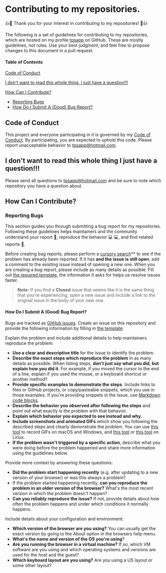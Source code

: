 # Contributing to my repositories.

:+1::tada: Thank you for your interest in contributing to my repositories! :tada::+1:

The following is a set of guidelines for contributing to my repositories, which are hosted on my profile [tpsapp](https://github.com/tpsapp) on GitHub. These are mostly guidelines, not rules. Use your best judgment, and feel free to propose changes to this document in a pull request.

#### Table of Contents

[Code of Conduct](#code-of-conduct)

[I don't want to read this whole thing, I just have a question!!!](#i-dont-want-to-read-this-whole-thing-i-just-have-a-question)

[How Can I Contribute?](#how-can-i-contribute)
  * [Reporting Bugs](#reporting-bugs)
  * [How Do I Submit A (Good) Bug Report?](#how-do-i-submit-a-good-bug-report)
  
## Code of Conduct

This project and everyone participating in it is governed by my [Code of Conduct](CODE_OF_CONDUCT.md). By participating, you are expected to uphold this code. Please report unacceptable behavior to [tpsapp@hotmail.com](mailto:tpsapp@hotmail.com).

## I don't want to read this whole thing I just have a question!!!

Please send all questions to [tpsapp@hotmail.com](mailto:tpsapp@hotmail.com) and be sure to note which repository you have a question about.

## How Can I Contribute?

### Reporting Bugs

This section guides you through submitting a bug report for my repositories. Following these guidelines helps maintainers and the community understand your report :pencil:, reproduce the behavior :computer: :computer:, and find related reports :mag_right:.

Before creating bug reports, please perform a [cursory search](https://github.com/search?q=+is%3Aissue+user%3Atpsapp)** to see if the problem has already been reported. If it has **and the issue is still open**, add a comment to the existing issue instead of opening a new one. When you are creating a bug report, please include as many details as possible. Fill out [the required template](https://github.com/tpsapp/WeatherWidget/blob/master/.github/ISSUE_TEMPLATE/bug_report.md), the information it asks for helps us resolve issues faster.

> **Note:** If you find a **Closed** issue that seems like it is the same thing that you're experiencing, open a new issue and include a link to the original issue in the body of your new one.

#### How Do I Submit A (Good) Bug Report?

Bugs are tracked as [GitHub issues](https://guides.github.com/features/issues/). Create an issue on this repository and provide the following information by filling in [the template](https://github.com/tpsapp/WeatherWidget/blob/master/.github/ISSUE_TEMPLATE/bug_report.md).

Explain the problem and include additional details to help maintainers reproduce the problem:

* **Use a clear and descriptive title** for the issue to identify the problem.
* **Describe the exact steps which reproduce the problem** in as many details as possible. When listing steps, **don't just say what you did, but explain how you did it**. For example, if you moved the cursor to the end of a line, explain if you used the mouse, or a keyboard shortcut or another method?
* **Provide specific examples to demonstrate the steps**. Include links to files or GitHub projects, or copy/pasteable snippets, which you use in those examples. If you're providing snippets in the issue, use [Markdown code blocks](https://help.github.com/articles/markdown-basics/#multiple-lines).
* **Describe the behavior you observed after following the steps** and point out what exactly is the problem with that behavior.
* **Explain which behavior you expected to see instead and why.**
* **Include screenshots and animated GIFs** which show you following the described steps and clearly demonstrate the problem. You can use [this tool](https://www.cockos.com/licecap/) to record GIFs on macOS and Windows, and [this tool](https://github.com/colinkeenan/silentcast) or [this tool](https://github.com/GNOME/byzanz) on Linux.
* **If the problem wasn't triggered by a specific action**, describe what you were doing before the problem happened and share more information using the guidelines below.

Provide more context by answering these questions:

* **Did the problem start happening recently** (e.g. after updating to a new version of your browser) or was this always a problem?
* If the problem started happening recently, **can you reproduce the problem in an older version of the browser?** What's the most recent version in which the problem doesn't happen?
* **Can you reliably reproduce the issue?** If not, provide details about how often the problem happens and under which conditions it normally happens.

Include details about your configuration and environment:

* **Which version of the browser are you using?** You can usually get the exact version by going to the About option in the browsers help menu.
* **What's the name and version of the OS you're using**?
* **Are you running the browser in a virtual machine?** If so, which VM software are you using and which operating systems and versions are used for the host and the guest?
* **Which keyboard layout are you using?** Are you using a US layout or some other layout?

